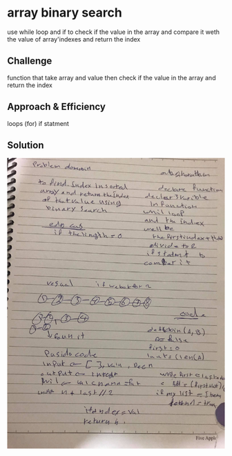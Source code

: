 # array binary search
use  while loop and  if to check if the value in the array and compare it weth the value of array'indexes and return the index


## Challenge
function that take array and value 
then check if the value in the array 
and return the index


## Approach & Efficiency
loops (for) 
if statment 


## Solution
<img src="../../assets/3.jpg" alt="My cool logo"/>
